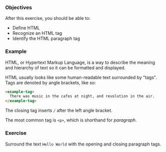 ### Objectives

After this exercise, you should be able to:

- Define HTML
- Recognize an HTML tag
- Identify the HTML paragraph tag

### Example

HTML, or Hypertext Markup Language, is a way to describe the meaning and hierarchy of text so it can be formatted and displayed.

HTML usually looks like some human-readable text surrounded by "tags". Tags are denoted by angle brackets, like so:

```html
<example-tag>
  There was music in the cafes at night, and revolution in the air.
</example-tag>
```

The closing tag inserts `/` after the left angle bracket.

The most common tag is `<p>`, which is shorthand for *paragraph*.

### Exercise

Surround the text `Hello World` with the opening and closing paragraph tags.
